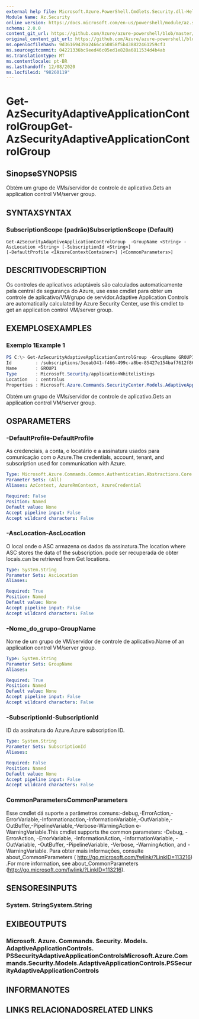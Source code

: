 ```yaml
---
external help file: Microsoft.Azure.PowerShell.Cmdlets.Security.dll-Help.xml
Module Name: Az.Security
online version: https://docs.microsoft.com/en-us/powershell/module/az.security/Get-AzSecurityAdaptiveApplicationControlGroup
schema: 2.0.0
content_git_url: https://github.com/Azure/azure-powershell/blob/master/src/Security/Security/help/Get-AzSecurityAdaptiveApplicationControlGroup.md
original_content_git_url: https://github.com/Azure/azure-powershell/blob/master/src/Security/Security/help/Get-AzSecurityAdaptiveApplicationControlGroup.md
ms.openlocfilehash: 9d36169439a2466ca50858f5b438822461259cf3
ms.sourcegitcommit: 04221336bc9eed46c05ed1e828a6811534d4b4ab
ms.translationtype: MT
ms.contentlocale: pt-BR
ms.lasthandoff: 12/08/2020
ms.locfileid: "98260119"
---
```

# <span data-ttu-id="ee31b-101">Get-AzSecurityAdaptiveApplicationControlGroup</span><span class="sxs-lookup"><span data-stu-id="ee31b-101">Get-AzSecurityAdaptiveApplicationControlGroup</span></span>

## <span data-ttu-id="ee31b-102">Sinopse</span><span class="sxs-lookup"><span data-stu-id="ee31b-102">SYNOPSIS</span></span>
<span data-ttu-id="ee31b-103">Obtém um grupo de VMs/servidor de controle de aplicativo.</span><span class="sxs-lookup"><span data-stu-id="ee31b-103">Gets an application control VM/server group.</span></span>

## <span data-ttu-id="ee31b-104">SYNTAX</span><span class="sxs-lookup"><span data-stu-id="ee31b-104">SYNTAX</span></span>

### <span data-ttu-id="ee31b-105">SubscriptionScope (padrão)</span><span class="sxs-lookup"><span data-stu-id="ee31b-105">SubscriptionScope (Default)</span></span>
```
Get-AzSecurityAdaptiveApplicationControlGroup  -GroupName <String> -AscLocation <String> [-SubscriptionId <String>]
[-DefaultProfile <IAzureContextContainer>] [<CommonParameters>]
```

## <span data-ttu-id="ee31b-106">DESCRITIVO</span><span class="sxs-lookup"><span data-stu-id="ee31b-106">DESCRIPTION</span></span>
<span data-ttu-id="ee31b-107">Os controles de aplicativos adaptáveis são calculados automaticamente pela central de segurança do Azure, use esse cmdlet para obter um controle de aplicativo/VM/grupo de servidor.</span><span class="sxs-lookup"><span data-stu-id="ee31b-107">Adaptive Application Controls are automatically calculated by Azure Security Center, use this cmdlet to get an application control VM/server group.</span></span>

## <span data-ttu-id="ee31b-108">EXEMPLOS</span><span class="sxs-lookup"><span data-stu-id="ee31b-108">EXAMPLES</span></span>

### <span data-ttu-id="ee31b-109">Exemplo 1</span><span class="sxs-lookup"><span data-stu-id="ee31b-109">Example 1</span></span>
```powershell
PS C:\> Get-AzSecurityAdaptiveApplicationControlGroup -GroupName GROUP1 -AscLocation centralus
Id         : /subscriptions/3eeab341-f466-499c-a8be-85427e154baf7612f869/providers/Microsoft.Security/locations/centralus/applicationWhitelistings/GROUP1
Name       : GROUP1
Type       : Microsoft.Security/applicationWhitelistings
Location   : centralus
Properties : Microsoft.Azure.Commands.SecurityCenter.Models.AdaptiveApplicationControls.PSSecurityAdaptiveApplicationControlsProperties
```
<span data-ttu-id="ee31b-110">Obtém um grupo de VMs/servidor de controle de aplicativo.</span><span class="sxs-lookup"><span data-stu-id="ee31b-110">Gets an application control VM/server group.</span></span>


## <span data-ttu-id="ee31b-111">OS</span><span class="sxs-lookup"><span data-stu-id="ee31b-111">PARAMETERS</span></span>

### <span data-ttu-id="ee31b-112">-DefaultProfile</span><span class="sxs-lookup"><span data-stu-id="ee31b-112">-DefaultProfile</span></span>
<span data-ttu-id="ee31b-113">As credenciais, a conta, o locatário e a assinatura usados para comunicação com o Azure.</span><span class="sxs-lookup"><span data-stu-id="ee31b-113">The credentials, account, tenant, and subscription used for communication with Azure.</span></span>

```yaml
Type: Microsoft.Azure.Commands.Common.Authentication.Abstractions.Core.IAzureContextContainer
Parameter Sets: (All)
Aliases: AzContext, AzureRmContext, AzureCredential

Required: False
Position: Named
Default value: None
Accept pipeline input: False
Accept wildcard characters: False
```

### <span data-ttu-id="ee31b-114">-AscLocation</span><span class="sxs-lookup"><span data-stu-id="ee31b-114">-AscLocation</span></span>
<span data-ttu-id="ee31b-115">O local onde o ASC armazena os dados da assinatura.</span><span class="sxs-lookup"><span data-stu-id="ee31b-115">The location where ASC stores the data of the subscription.</span></span> <span data-ttu-id="ee31b-116">pode ser recuperada de obter locais.</span><span class="sxs-lookup"><span data-stu-id="ee31b-116">can be retrieved from Get locations.</span></span>

```yaml
Type: System.String
Parameter Sets: AscLocation
Aliases:

Required: True
Position: Named
Default value: None
Accept pipeline input: False
Accept wildcard characters: False
```

### <span data-ttu-id="ee31b-117">-Nome_do_grupo</span><span class="sxs-lookup"><span data-stu-id="ee31b-117">-GroupName</span></span>
<span data-ttu-id="ee31b-118">Nome de um grupo de VM/servidor de controle de aplicativo.</span><span class="sxs-lookup"><span data-stu-id="ee31b-118">Name of an application control VM/server group.</span></span>

```yaml
Type: System.String
Parameter Sets: GroupName
Aliases:

Required: True
Position: Named
Default value: None
Accept pipeline input: False
Accept wildcard characters: False
```

### <span data-ttu-id="ee31b-119">-SubscriptionId</span><span class="sxs-lookup"><span data-stu-id="ee31b-119">-SubscriptionId</span></span>
<span data-ttu-id="ee31b-120">ID da assinatura do Azure.</span><span class="sxs-lookup"><span data-stu-id="ee31b-120">Azure subscription ID.</span></span>

```yaml
Type: System.String
Parameter Sets: SubscriptionId
Aliases:

Required: False
Position: Named
Default value: None
Accept pipeline input: False
Accept wildcard characters: False
```


### <span data-ttu-id="ee31b-121">CommonParameters</span><span class="sxs-lookup"><span data-stu-id="ee31b-121">CommonParameters</span></span>
<span data-ttu-id="ee31b-122">Esse cmdlet dá suporte a parâmetros comuns:-debug,-ErrorAction,-ErrorVariable,-Informationaction,-InformationVariable,-OutVariable,-OutBuffer,-PipelineVariable,-Verbose-WarningAction e-WarningVariable.</span><span class="sxs-lookup"><span data-stu-id="ee31b-122">This cmdlet supports the common parameters: -Debug, -ErrorAction, -ErrorVariable, -InformationAction, -InformationVariable, -OutVariable, -OutBuffer, -PipelineVariable, -Verbose, -WarningAction, and -WarningVariable.</span></span> <span data-ttu-id="ee31b-123">Para obter mais informações, consulte about_CommonParameters ( http://go.microsoft.com/fwlink/?LinkID=113216) .</span><span class="sxs-lookup"><span data-stu-id="ee31b-123">For more information, see about_CommonParameters (http://go.microsoft.com/fwlink/?LinkID=113216).</span></span>

## <span data-ttu-id="ee31b-124">SENSORES</span><span class="sxs-lookup"><span data-stu-id="ee31b-124">INPUTS</span></span>

### <span data-ttu-id="ee31b-125">System. String</span><span class="sxs-lookup"><span data-stu-id="ee31b-125">System.String</span></span>

## <span data-ttu-id="ee31b-126">EXIBE</span><span class="sxs-lookup"><span data-stu-id="ee31b-126">OUTPUTS</span></span>

### <span data-ttu-id="ee31b-127">Microsoft. Azure. Commands. Security. Models. AdaptiveApplicationControls. PSSecurityAdaptiveApplicationControls</span><span class="sxs-lookup"><span data-stu-id="ee31b-127">Microsoft.Azure.Commands.Security.Models.AdaptiveApplicationControls.PSSecurityAdaptiveApplicationControls</span></span>

## <span data-ttu-id="ee31b-128">INFORMA</span><span class="sxs-lookup"><span data-stu-id="ee31b-128">NOTES</span></span>

## <span data-ttu-id="ee31b-129">LINKS RELACIONADOS</span><span class="sxs-lookup"><span data-stu-id="ee31b-129">RELATED LINKS</span></span>